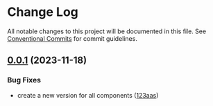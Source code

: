 # Change Log

All notable changes to this project will be documented in this file.
See [Conventional Commits](https://conventionalcommits.org) for commit guidelines.

## [0.0.1](https://url/navigation.hyperlink@0.0.1) (2023-11-18)

### Bug Fixes

-   create a new version for all components ([123aas](https://repo-link/commit/hash))
